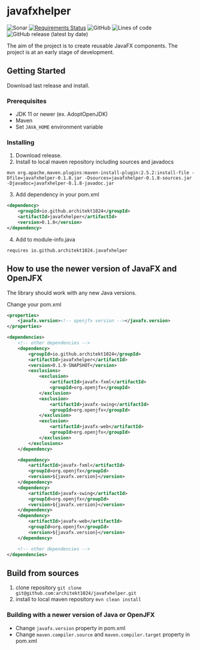 # javafxhelper

![Sonar](https://github.com/architekt1024/javafxhelper/workflows/Sonar/badge.svg)
[![Requirements Status](https://requires.io/github/architekt1024/javafxhelper/requirements.svg?branch=develop)](https://requires.io/github/architekt1024/javafxhelper/requirements/?branch=develop)
![GitHub](https://img.shields.io/github/license/architekt1024/javafxhelper?style=plastic)
![Lines of code](https://img.shields.io/tokei/lines/github/architekt1024/javafxhelper?style=plastic)
![GitHub release (latest by date)](https://img.shields.io/github/v/release/architekt1024/javafxhelper?style=plastic)

The aim of the project is to create reusable JavaFX components. The project is at an early stage of development.

## Getting Started
Download last release and install.

### Prerequisites
* JDK 11 or newer (ex. AdoptOpenJDK)
* Maven
* Set `JAVA_HOME` environment variable

### Installing
1. Download release.
2. Install to local maven repository including sources and javadocs
```
mvn org.apache.maven.plugins:maven-install-plugin:2.5.2:install-file -Dfile=javafxhelper-0.1.8.jar -Dsources=javafxhelper-0.1.8-sources.jar -Djavadoc=javafxhelper-0.1.8-javadoc.jar
```
3. Add dependency in your pom.xml
```xml
<dependency>
	<groupId>io.github.architekt1024</groupId>
	<artifactId>javafxhelper</artifactId>
	<version>0.1.8</version>
</dependency>
```
4. Add to module-info.java 
```
requires io.github.architekt1024.javafxhelper 
```

## How to use the newer version of JavaFX and OpenJFX
The library should work with any new Java versions.

Change your pom.xml
```xml
<properties>
	<javafx.version><!-- openjfx version --></javafx.version>
</properties>

<dependencies>
	<!-- other dependencies -->
	<dependency>
		<groupId>io.github.architekt1024</groupId>
		<artifactId>javafxhelper</artifactId>
		<version>0.1.9-SNAPSHOT</version>
		<exclusions>
			<exclusion>
				<artifactId>javafx-fxml</artifactId>
				<groupId>org.openjfx</groupId>
			</exclusion>
			<exclusion>
				<artifactId>javafx-swing</artifactId>
				<groupId>org.openjfx</groupId>
			</exclusion>
			<exclusion>
				<artifactId>javafx-web</artifactId>
				<groupId>org.openjfx</groupId>
			</exclusion>
		</exclusions>
	</dependency>

	<dependency>
		<artifactId>javafx-fxml</artifactId>
		<groupId>org.openjfx</groupId>
		<version>${javafx.version}</version>
	</dependency>
	<dependency>
		<artifactId>javafx-swing</artifactId>
		<groupId>org.openjfx</groupId>
		<version>${javafx.version}</version>
	</dependency>
	<dependency>
		<artifactId>javafx-web</artifactId>
		<groupId>org.openjfx</groupId>
		<version>${javafx.version}</version>
	</dependency>

	<!-- other dependencies -->
</dependencies>
```

## Build from sources
1. clone repository 
```git clone git@github.com:architekt1024/javafxhelper.git```
2. install to local maven repository
```mvn clean install```

### Building with a newer version of Java or OpenJFX
* Change `javafx.version` property in pom.xml
* Change `maven.compiler.source` and `maven.compiler.target` property in pom.xml 
